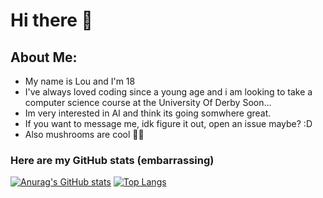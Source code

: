 # Hi there 👋
 ## About Me:
- My name is Lou and I'm 18
- I've always loved coding since a young age and i am looking to take a computer science course at the University Of Derby Soon...
- Im very interested in AI and think its going somwhere great. 
- If you want to message me, idk figure it out, open an issue maybe? :D
- Also mushrooms are cool 🍄🍄

### Here are my GitHub stats (embarrassing)

[![Anurag's GitHub stats](https://github-readme-stats.vercel.app/api?username=LouCodingStuff)](https://github.com/anuraghazra/github-readme-stats)
[![Top Langs](https://github-readme-stats.vercel.app/api/top-langs/?username=LouCodingStuff&langs_count=8)](https://github.com/anuraghazra/github-readme-stats)
